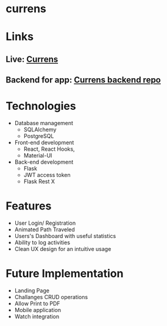 # currens


# Links
## Live: [Currens](https://currens-client.herokuapp.com/home)
## Backend for app: [Currens backend repo](https://github.com/arsentieva/currens-server)

# Technologies

- Database management
	- SQLAlchemy
	- PostgreSQL
- Front-end development
	- React, React Hooks,
	- Material-UI
- Back-end development
	- Flask
	- JWT access token
  - Flask Rest X
	
# Features
- User Login/ Registration
- Animated Path Traveled
- Users's Dashboard with useful statistics
- Ability to log activities
- Clean UX design for an intuitive usage


# Future Implementation
- Landing Page
- Challanges CRUD operations
- Allow Print to PDF
- Mobile application
- Watch integration
